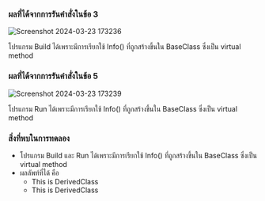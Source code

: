 ### ผลที่ได้จากการรันคำสั่งในข้อ 3

![Screenshot 2024-03-23 173236](https://github.com/KanyakornPuengmon/03376836-OOP-2566-Lab-09/assets/144195697/b995d171-5e9d-4fe4-bad2-195f6d0e88e0)

โปรแกรม Build ได้เพราะมีการเรียกใช้ Info() ที่ถูกสร้างขึ้นใน BaseClass ซึ่งเป็น virtual method

### ผลที่ได้จากการรันคำสั่งในข้อ 5

![Screenshot 2024-03-23 173239](https://github.com/KanyakornPuengmon/03376836-OOP-2566-Lab-09/assets/144195697/49584947-ca1a-432a-9d73-636f5af0bd09)

โปรแกรม Run ได้เพราะมีการเรียกใช้ Info() ที่ถูกสร้างขึ้นใน BaseClass ซึ่งเป็น virtual method

### สิ่งที่พบในการทดลอง
- โปรแกรม Build และ Run ได้เพราะมีการเรียกใช้ Info() ที่ถูกสร้างขึ้นใน BaseClass ซึ่งเป็น virtual method
- ผลลัพท์ที่ได้ คือ
  - This is DerivedClass
  - This is DerivedClass
